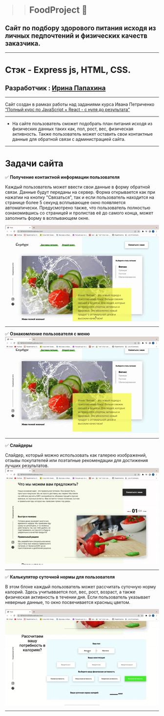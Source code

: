 >> # FoodProject :leafy_green:
## Сайт по подбору здорового питания исходя из личных педпочтений и физических качеств заказчика. 
___

# Стэк - Express js, HTML, CSS.

## Разработчик : [Ирина Папахина](https://github.com/PapakhinaIrina)
___

Сайт создан в рамках работы над заданиями курса Ивана Петриченко ["Полный курс по JavaScript + React - с нуля до результата"](https://www.udemy.com/course/javascript_full/)

___
- На сайте пользователь сможет подобрать план питания исходя из физических данных таких как, пол, рост, вес, физическая активность. Также пользователь может оставить свои контактные данные для обратной связи с администрацией сайта.

___
# Задачи сайта
:white_check_mark: **Получение контактной информации пользователя**

Каждый пользователь может ввести свои данные в форму обратной связи. Данные будут переданы на сервер. Форма открывается как при нажатии на кнопку "Связаться", так и если пользователь находится на странице более 5 секунд всплывающее окно появляется автоматически. Предусмотрено также, что пользователь полностью ознакомившись со страницей и пролистав её до самого конца, может заполнить форму в всплывающем окне.

![info](20220608-105010-009.gif)
_____

:white_check_mark: **Ознакомлениe пользователя с меню**
![menu](20220608-105533-603.gif)
____
:white_check_mark: **Слайдеры**

Слайдер, который можно использовать как галерею изображений, отзывы покупателей или поэтапные рекомендации для достижения лучших результатов.
![slider](20220608-105959-440.gif)
___

:white_check_mark: **Калькулятор суточной нормы для пользователя**

В этом блоке каждый пользователь может рассчитать суточную норму калорий. Здесь учитыввается пол, вес, рост, возраст, а также физическая активность в течении дня. Если пользователь указывает неверные данные, то окно посвечивается красныц цветом.

![calculator](20220608-110430-795.gif)
___

